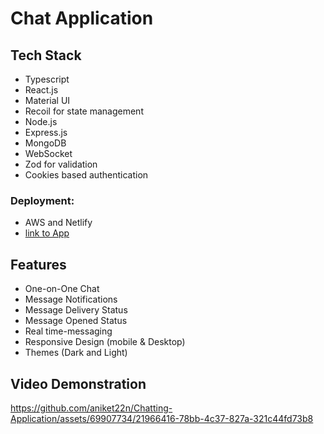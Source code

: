 # Chat Application

## Tech Stack

- Typescript
- React.js
- Material UI
- Recoil for state management
- Node.js
- Express.js
- MongoDB
- WebSocket
- Zod for validation
- Cookies based authentication

### **Deployment:**

- AWS and Netlify
- [link to App](https://chat.aniket22n.com/)

## Features

- One-on-One Chat
- Message Notifications
- Message Delivery Status
- Message Opened Status
- Real time-messaging
- Responsive Design (mobile & Desktop)
- Themes (Dark and Light)

## Video Demonstration

https://github.com/aniket22n/Chatting-Application/assets/69907734/21966416-78bb-4c37-827a-321c44fd73b8

